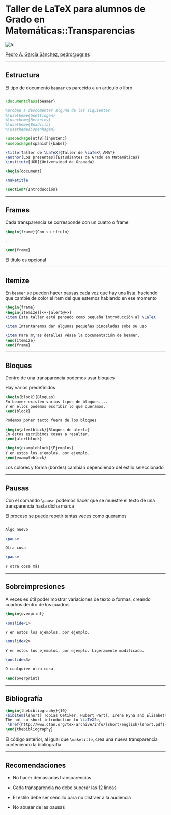 # Taller de LaTeX para alumnos de Grado en Matemáticas::Transparencias

![fc](../Imagenes/fc.jpg)

[Pedro A. García Sánchez](http://www.ugr.es/local/pedro), <pedro@ugr.es>

***

## Estructura

El tipo de documento `beamer` es parecido a un artículo o libro

```latex

\documentclass{beamer}

%probad a descomentar alguna de las siguientes
%\usetheme{Goettingen}
%\usetheme{Berkeley}
%\usetheme{Boadilla}
%\usetheme{Copenhagen}

\usepackage[utf8]{inputenc}
\usepackage[spanish]{babel}

\title[Taller de \LaTeX]{Taller de \LaTeX\ AMAT}
\author[Los presentes]{Estudiantes de Grado en Matemáticas}
\institute[UGR]{Universidad de Granada}

\begin{document}

\maketitle

\section*{Introducción}

```

***

## Frames

Cada transparencia se corresponde con un cuatro o frame

```latex
\begin{frame}{Con su título}

...

\end{frame}
```

El título es opcional

***

## Itemize

En `beamer` se pueden hacer pausas cada vez que hay una lista, haciendo que cambie de color el ítem del que estemos hablando en ese momento

```latex
\begin{frame}
\begin{itemize}[<+-|alert@+>]
\item Este taller está pensado como pequeña introducción al \LaTeX

\item Intentaremos dar algunas pequeñas pinceladas sobe su uso

\item Para m\'as detalles véase la documentación de beamer.
\end{itemize}
\end{frame}
```
***

## Bloques

Dentro de una transparencia podemos usar bloques

Hay varios predefinidos

```latex
\begin{block}{Bloques}
En beamer existen varios tipos de bloques....
Y en ellos podemos escribir lo que queramos.
\end{block}

Podemos poner texto fuera de los bloques

\begin{alertblock}{Bloques de alerta}
En éstos escribimos cosas a resaltar.
\end{alertblock}

\begin{exampleblock}{Ejemplos}
Y en estos los ejemplos, por ejemplo.
\end{exampleblock}
```

Los colores y forma (bordes) cambian dependiendo del estilo seleccionado

***

## Pausas

Con el comando `\pause` podemos hacer que se muestre el texto de una transparencia hasta dicha marca

El proceso se puede repetir tantas veces como queramos

```latex

Algo nuevo

\pause

Otra cosa

\pause

Y otra cosa más
```

***

## Sobreimpresiones

A veces es útil poder mostrar variaciones de texto o formas, creando cuadros dentro de los cuadros

```latex
\begin{overprint}

\onslide<1>

Y en estos los ejemplos, por ejemplo.

\onslide<2>

Y en estos los ejemplos, por ejemplo. Ligeramente modificado.

\onslide<3>

O cualquier otra cosa.

\end{overprint}
```

***

## Bibliografía

```latex
\begin{thebibliography}{10}
\bibitem{lshort} Tobias Oetiker, Hubert Partl, Irene Hyna and Elisabeth Schlegl,
The not so short introduction to \LaTeX2e,
 \href{http://www.ctan.org/tex-archive/info/lshort/english/lshort.pdf}{ctan.org}.
\end{thebibliography}

```

El código anterior, al igual que `\maketitle`, crea una nueva transparencia conteniendo la bibliografía

***

## Recomendaciones

- No hacer demasiadas transparencias

- Cada transparencia no debe superar las 12 líneas

- El estilo debe ser sencillo para no distraer a la audiencia

- No abusar de las pausas
